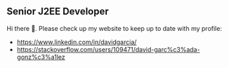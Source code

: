 ## Senior J2EE Developer
Hi there 👋. Please check up my website to keep up to date with my profile:
- https://www.linkedin.com/in/davidgarcia/
- https://stackoverflow.com/users/109471/david-garc%c3%ada-gonz%c3%a1lez

<!--
**garciagonzalezdavid/garciagonzalezdavid** is a ✨ _special_ ✨ repository because its `README.md` (this file) appears on your GitHub profile.

Here are some ideas to get you started:

- 🔭 I’m currently working on ...
- 🌱 I’m currently learning ...
- 👯 I’m looking to collaborate on ...
- 🤔 I’m looking for help with ...
- 💬 Ask me about ...
- 📫 How to reach me: ...
- 😄 Pronouns: ...
- ⚡ Fun fact: ...
-->
